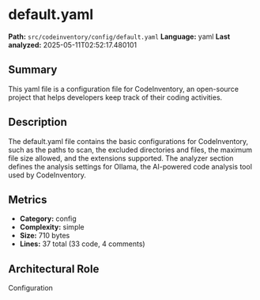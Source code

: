 # default.yaml

**Path:** `src/codeinventory/config/default.yaml`
**Language:** yaml
**Last analyzed:** 2025-05-11T02:52:17.480101

## Summary

This yaml file is a configuration file for CodeInventory, an open-source project that helps developers keep track of their coding activities.

## Description

The default.yaml file contains the basic configurations for CodeInventory, such as the paths to scan, the excluded directories and files, the maximum file size allowed, and the extensions supported. The analyzer section defines the analysis settings for Ollama, the AI-powered code analysis tool used by CodeInventory.

## Metrics

- **Category:** config
- **Complexity:** simple
- **Size:** 710 bytes
- **Lines:** 37 total (33 code, 4 comments)

## Architectural Role

Configuration
